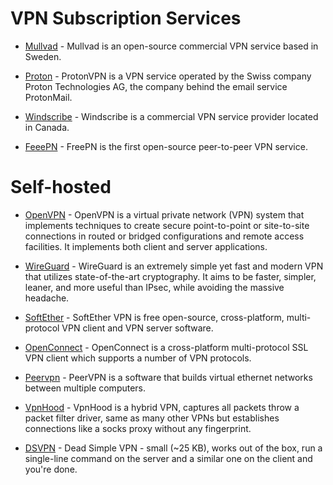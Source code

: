 # VPN Subscription Services

-   [Mullvad](https://mullvad.net/en/) - Mullvad is an open-source commercial VPN service based in Sweden.

-   [Proton](https://protonvpn.com/) - ProtonVPN is a VPN service operated by the Swiss company Proton Technologies AG, the company behind the email service ProtonMail.

-   [Windscribe](https://windscribe.com/) - Windscribe is a commercial VPN service provider located in Canada.

-   [FeeePN](https://www.freepn.org/) - FreePN is the first open-source peer-to-peer VPN service.

# Self-hosted

-   [OpenVPN](https://openvpn.net/) - OpenVPN is a virtual private network (VPN) system that implements techniques to create secure point-to-point or site-to-site connections in routed or bridged configurations and remote access facilities. It implements both client and server applications.

-   [WireGuard](https://www.wireguard.com/) - WireGuard is an extremely simple yet fast and modern VPN that utilizes state-of-the-art cryptography. It aims to be faster, simpler, leaner, and more useful than IPsec, while avoiding the massive headache.

-   [SoftEther](https://www.softether.org/) - SoftEther VPN is free open-source, cross-platform, multi-protocol VPN client and VPN server software.

-   [OpenConnect](https://www.infradead.org/openconnect/) - OpenConnect is a cross-platform multi-protocol SSL VPN client which supports a number of VPN protocols.

-   [Peervpn](https://peervpn.net/) - PeerVPN is a software that builds virtual ethernet networks between multiple computers.

-   [VpnHood](https://github.com/vpnhood/VpnHood) - VpnHood is a hybrid VPN, captures all packets throw a packet filter driver, same as many other VPNs but establishes connections like a socks proxy without any fingerprint.

-   [DSVPN](https://github.com/jedisct1/dsvpn) - Dead Simple VPN - small (~25 KB), works out of the box, run a single-line command on the server and a similar one on the client and you're done.
